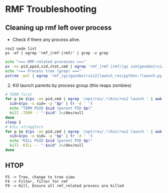 # RMF Troubleshooting 

## Cleaning up rmf left over process

- Check if there any process alive.
```
ros2 node list 
ps -ef | egrep 'rmf_|rmf-|rmf/' | grep -v grep
```
```bash
echo "=== RMF-related processes ==="
ps -eo pid,ppid,sid,stat,cmd | egrep 'rmf_|rmf-|rmf/|gz sim|gazebo|rviz2|launch_ros|ros2 launch' | grep -v egrep
echo "=== Process tree (grep) ==="
pstree -pal | egrep 'rmf_|gz|gazebo|rviz2|launch_ros|python.*launch.py' || true

```

2) Kill launch parents by process group (this reaps <defunct> zombies)
```bash
# TERM first
for p in $(ps -eo pid,cmd | egrep '/opt/ros/.*/bin/ros2 launch ' | awk '{print $1}'); do
  sid=$(ps -o sid= -p "$p" | tr -d ' ')
  echo "TERM PGID $sid (parent PID $p)"
  kill -TERM -- "-$sid" 2>/dev/null
done
sleep 2
# KILL stragglers
for p in $(ps -eo pid,cmd | egrep '/opt/ros/.*/bin/ros2 launch ' | awk '{print $1}'); do
  sid=$(ps -o sid= -p "$p" | tr -d ' ')
  echo "KILL PGID $sid (parent PID $p)"
  kill -KILL -- "-$sid" 2>/dev/null
done
```


## HTOP
```
F5 -> Tree, change to tree view 
F4 -> Filter, filter for rmf
F9 -> Kill, Ensure all rmf_related process are killed
```